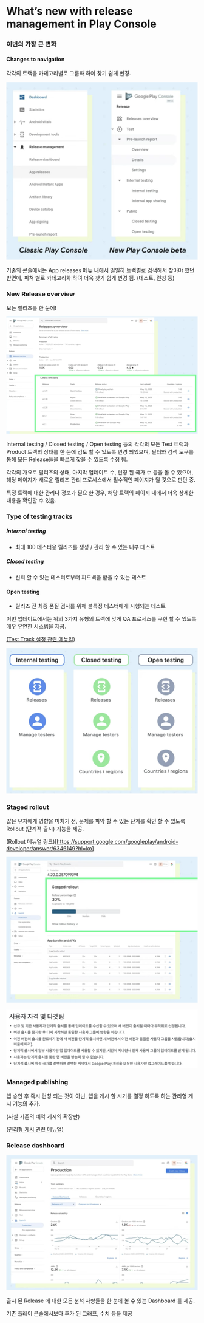 # What’s new with release management in Play Console

### 이번의 가장 큰 변화

#### Changes to navigation

각각의 트랙을 카테고리별로 그룹화 하여 찾기 쉽게 변경.

![image-20200830195840155](res/image-20200830195840155.png)

기존의 콘솔에서는 App releases 메뉴 내에서 일일히 트랙별로 검색해서 찾아야 했던 반면에,
피쳐 별로 카테고리화 하여 더욱 찾기 쉽게 변경 됨. (테스트, 런칭 등)



### New Release overview

모든 릴리즈를 한 눈에!

![image-20200830200434618](res/image-20200830200434618.png)

Internal testing / Closed testing / Open testing 등의 각각의 모든 Test 트랙과 
Product 트랙의 상태를 한 눈에 검토 할 수 있도록 변경 되었으며,
필터와 검색 도구를 통해 모든 Release들을 빠르게 찾을 수 있도록 수정 됨.

각각의 개요로 릴리즈의 상태, 마지막 업데이트 수, 런칭 된 국가 수 등을 볼 수 있으며,
해당 페이지가 새로운 릴리즈 관리 프로세스에서 필수적인 페이지가 될 것으로 판단 중.

특정 트랙에 대한 관리나 정보가 필요 한 경우, 해당 트랙의 페이지 내에서 더욱 상세한 내용을 확인할 수 있음.

### Type of testing tracks

##### Internal testing

- 최대 100 테스터용 릴리즈를 생성 / 관리 할 수 있는 내부 테스트

##### Closed testing

- 신뢰 할 수 있는 테스터로부터 피드백을 받을 수 있는 테스트

#### Open testing

- 릴리즈 전 최종 품질 검사를 위해 불특정 테스터에게 시행되는 테스트



이번 업데이트에서는 위의 3가지 유형의 트랙에 맞게 QA 프로세스를 구현 할 수 있도록 매우 유연한 시스템을 제공.

[(Test Track 설정 관련 메뉴얼)](https://support.google.com/googleplay/android-developer/answer/3131213?hl=ko)

![image-20200830201525380](res/image-20200830201525380.png)

### Staged rollout

많은 유저에게 영향을 미치기 전, 문제를 파악 할 수 있는 단계를 확인 할 수 있도록 Rollout (단계적 출시) 기능을 제공.

(Rollout 메뉴얼 링크)[https://support.google.com/googleplay/android-developer/answer/6346149?hl=ko]

![image-20200830202716927](res/image-20200830202716927.png)

![image-20200830203138539](res/image-20200830203138539.png)



### Managed publishing

앱 승인 후 즉시 런칭 되는 것이 아닌, 앱을 게시 할 시기를 결정 하도록 하는 관리형 게시 기능의 추가.

(사실 기존의 예약 게시의 확장판)

[(관리형 게시 관련 메뉴얼)](https://support.google.com/googleplay/android-developer/answer/9859654?hl=ko)



### Release dashboard

![image-20200830202912284](res/image-20200830202912284.png)

출시 된 Release 에 대한 모든 분석 사항들을 한 눈에 볼 수 있는 Dashboard 를 제공.

기존 플레이 콘솔에서보다 추가 된 그래프, 수치 등을 제공